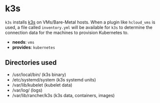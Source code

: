 # k3s

`k3s` installs [k3s](https://k3s.io) on VMs/Bare-Metal hosts. When a plugin like `hcloud_vms` is used, a file called `inventory.yml` will be available for `k3s` to determine the connection data for the machines to provision Kubernetes to.

- **needs**: `vms`
- **provides**: `kubernetes`

## Directories used

- /usr/local/bin/ (k3s binary)
- /etc/systemd/system (k3s systemd units)
- /var/lib/kubelet (kubelet data)
- /var/log/ (logs)
- /var/lib/rancher/k3s (k3s data, containers, images)
